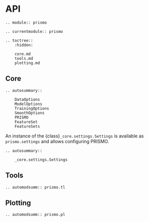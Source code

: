 # API

```{eval-rst}
.. module:: prismo
```

```{eval-rst}
.. currentmodule:: prismo

.. toctree::
    :hidden:

    core.md
    tools.md
    plotting.md
```

## Core

```{eval-rst}
.. autosummary::

    DataOptions
    ModelOptions
    TrainingOptions
    SmoothOptions
    PRISMO
    FeatureSet
    FeatureSets
```

An instance of the {class}`_core.settings.Settings` is available as `prismo.settings` and allows configuring PRISMO.

```{eval-rst}
.. autosummary::

    _core.settings.Settings
```

## Tools

```{eval-rst}
.. automodsumm:: prismo.tl
```

## Plotting

```{eval-rst}
.. automodsumm:: prismo.pl
```
